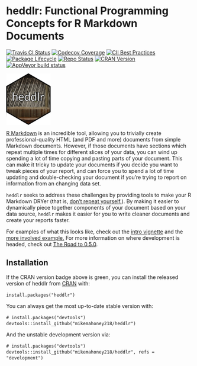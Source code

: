<!-- README.md is generated from README.Rmd. Please edit that file -->
heddlr: Functional Programming Concepts for R Markdown Documents
================================================================

<!-- badges: start -->
[![Travis CI
Status](https://travis-ci.com/mikemahoney218/heddlr.svg?branch=master)](https://travis-ci.com/mikemahoney218/heddlr)
[![Codecov
Coverage](https://codecov.io/gh/mikemahoney218/heddlr/branch/master/graph/badge.svg)](https://codecov.io/gh/mikemahoney218/heddlr?branch=master)
[![CII Best
Practices](https://bestpractices.coreinfrastructure.org/projects/3535/badge)](https://bestpractices.coreinfrastructure.org/projects/3535)
[![Package
Lifecycle](https://img.shields.io/badge/lifecycle-maturing-blue.svg)](https://www.tidyverse.org/lifecycle/)
[![Repo
Status](https://www.repostatus.org/badges/latest/active.svg)](repostatus.org)
[![CRAN
Version](https://www.r-pkg.org/badges/version/heddlr)](https://cran.r-project.org/package=heddlr)
[![AppVeyor build
status](https://ci.appveyor.com/api/projects/status/github/mikemahoney218/heddlr?branch=master&svg=true)](https://ci.appveyor.com/project/mikemahoney218/heddlr)
<!-- badges: end -->
<img src="man/figures/heddlr-badge.png" alt="Heddlr hex badge" width = 120px align = "middle">

[R Markdown](https://github.com/rstudio/rmarkdown) is an incredible
tool, allowing you to trivially create professional-quality HTML (and
PDF and more) documents from simple Markdown documents. However, if
those documents have sections which repeat multiple times for different
slices of your data, you can wind up spending a lot of time copying and
pasting parts of your document. This can make it tricky to update your
documents if you decide you want to tweak pieces of your report, and can
force you to spend a lot of time updating and double-checking your
document if you’re trying to report on information from an changing data
set.

`heddlr` seeks to address these challenges by providing tools to make
your R Markdown DRYer (that is, [don’t repeat
yourself.](https://r4ds.had.co.nz/functions.html#when-should-you-write-a-function)).
By making it easier to dynamically piece together components of your
document based on your data source, `heddlr` makes it easier for you to
write cleaner documents and create your reports faster.

For examples of what this looks like, check out the [intro
vignette](https://mikemahoney218.github.io/heddlr/articles/modular-reporting-with-heddlr.html)
and the [more involved
example.](https://mikemahoney218.github.io/heddlr/flights-example/flexdashboards-with-heddlr.html)
For more information on where development is headed, check out [The Road
to 0.5.0](https://github.com/mikemahoney218/heddlr/issues/1).

Installation
------------

If the CRAN version badge above is green, you can install the released
version of heddlr from [CRAN](https://CRAN.R-project.org) with:

    install.packages("heddlr")

You can always get the most up-to-date stable version with:

    # install.packages("devtools")
    devtools::install_github("mikemahoney218/heddlr")

And the unstable development version via:

    # install.packages("devtools")
    devtools::install_github("mikemahoney218/heddlr", refs = "development")
